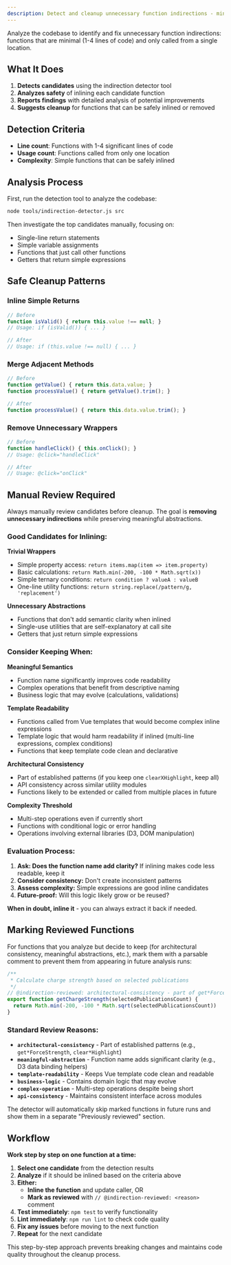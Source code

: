```yaml
---
description: Detect and cleanup unnecessary function indirections - minimal functions with single callers
---
```


Analyze the codebase to identify and fix unnecessary function indirections: functions that are minimal (1-4 lines of code) and only called from a single location.

## What It Does

1. **Detects candidates** using the indirection detector tool
2. **Analyzes safety** of inlining each candidate function
3. **Reports findings** with detailed analysis of potential improvements
4. **Suggests cleanup** for functions that can be safely inlined or removed

## Detection Criteria

- **Line count**: Functions with 1-4 significant lines of code
- **Usage count**: Functions called from only one location
- **Complexity**: Simple functions that can be safely inlined

## Analysis Process

First, run the detection tool to analyze the codebase:

```bash
node tools/indirection-detector.js src
```

Then investigate the top candidates manually, focusing on:
- Single-line return statements
- Simple variable assignments
- Functions that just call other functions
- Getters that return simple expressions

## Safe Cleanup Patterns

### Inline Simple Returns
```javascript
// Before
function isValid() { return this.value !== null; }
// Usage: if (isValid()) { ... }

// After
// Usage: if (this.value !== null) { ... }
```

### Merge Adjacent Methods
```javascript
// Before
function getValue() { return this.data.value; }
function processValue() { return getValue().trim(); }

// After
function processValue() { return this.data.value.trim(); }
```

### Remove Unnecessary Wrappers
```javascript
// Before
function handleClick() { this.onClick(); }
// Usage: @click="handleClick"

// After
// Usage: @click="onClick"
```

## Manual Review Required

Always manually review candidates before cleanup. The goal is **removing unnecessary indirections** while preserving meaningful abstractions.

### **Good Candidates for Inlining:**

**Trivial Wrappers**
- Simple property access: `return items.map(item => item.property)`
- Basic calculations: `return Math.min(-200, -100 * Math.sqrt(x))`
- Simple ternary conditions: `return condition ? valueA : valueB`
- One-line utility functions: `return string.replace(/pattern/g, 'replacement')`

**Unnecessary Abstractions**
- Functions that don't add semantic clarity when inlined
- Single-use utilities that are self-explanatory at call site
- Getters that just return simple expressions

### **Consider Keeping When:**

**Meaningful Semantics**
- Function name significantly improves code readability
- Complex operations that benefit from descriptive naming
- Business logic that may evolve (calculations, validations)

**Template Readability**
- Functions called from Vue templates that would become complex inline expressions
- Template logic that would harm readability if inlined (multi-line expressions, complex conditions)
- Functions that keep template code clean and declarative

**Architectural Consistency**
- Part of established patterns (if you keep one `clearXHighlight`, keep all)
- API consistency across similar utility modules
- Functions likely to be extended or called from multiple places in future

**Complexity Threshold**
- Multi-step operations even if currently short
- Functions with conditional logic or error handling
- Operations involving external libraries (D3, DOM manipulation)

### **Evaluation Process:**
1. **Ask: Does the function name add clarity?** If inlining makes code less readable, keep it
2. **Consider consistency:** Don't create inconsistent patterns
3. **Assess complexity:** Simple expressions are good inline candidates
4. **Future-proof:** Will this logic likely grow or be reused?

**When in doubt, inline it** - you can always extract it back if needed.

## Marking Reviewed Functions

For functions that you analyze but decide to keep (for architectural consistency, meaningful abstractions, etc.), mark them with a parsable comment to prevent them from appearing in future analysis runs:

```javascript
/**
 * Calculate charge strength based on selected publications
 */
// @indirection-reviewed: architectural-consistency - part of get*ForceStrength pattern
export function getChargeStrength(selectedPublicationsCount) {
  return Math.min(-200, -100 * Math.sqrt(selectedPublicationsCount))
}
```

### Standard Review Reasons:

- **`architectural-consistency`** - Part of established patterns (e.g., `get*ForceStrength`, `clear*Highlight`)
- **`meaningful-abstraction`** - Function name adds significant clarity (e.g., D3 data binding helpers)
- **`template-readability`** - Keeps Vue template code clean and readable
- **`business-logic`** - Contains domain logic that may evolve
- **`complex-operation`** - Multi-step operations despite being short
- **`api-consistency`** - Maintains consistent interface across modules

The detector will automatically skip marked functions in future runs and show them in a separate "Previously reviewed" section.

## Workflow

**Work step by step on one function at a time:**

1. **Select one candidate** from the detection results
2. **Analyze** if it should be inlined based on the criteria above
3. **Either:**
   - **Inline the function** and update caller, OR
   - **Mark as reviewed** with `// @indirection-reviewed: <reason>` comment
4. **Test immediately**: `npm test` to verify functionality
5. **Lint immediately**: `npm run lint` to check code quality
6. **Fix any issues** before moving to the next function
7. **Repeat** for the next candidate

This step-by-step approach prevents breaking changes and maintains code quality throughout the cleanup process.